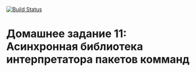 [![Build Status](
  https://travis-ci.com/bergentroll/otus-cpp-11.svg?branch=master
)](https://travis-ci.com/bergentroll/otus-cpp-11)

# Домашнее задание 11: Асинхронная библиотека интерпретатора пакетов комманд
